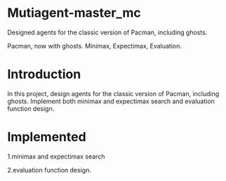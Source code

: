 # Mutiagent-master_mc
Designed agents for the classic version of Pacman, including ghosts. 

Pacman, now with ghosts.
Minimax, Expectimax,
Evaluation.  

# Introduction

In this project, design agents for the classic version of Pacman, including ghosts. Implement both minimax and expectimax search and evaluation function design.

# Implemented

1.minimax and expectimax search

2.evaluation function design.

